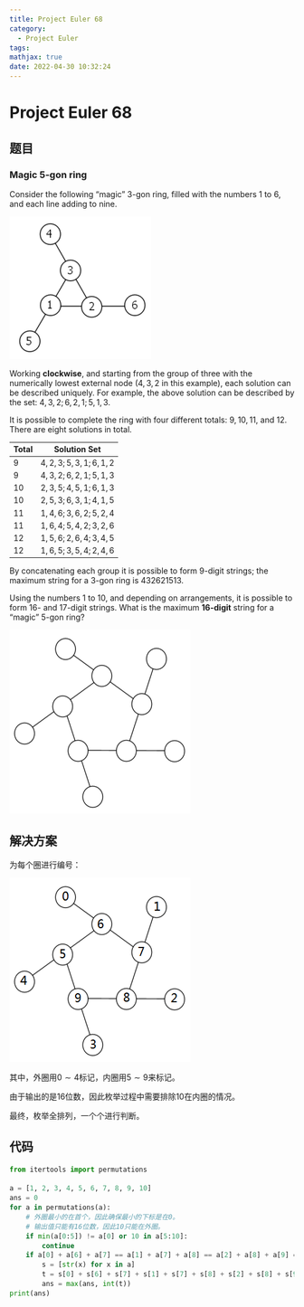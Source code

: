 ```yaml
---
title: Project Euler 68
category:
  - Project Euler
tags:
mathjax: true
date: 2022-04-30 10:32:24
---
```


<escape><!-- more --></escape>

# Project Euler 68

## 题目

### Magic 5-gon ring

Consider the following “magic” $3$-gon ring, filled with the numbers $1$ to $6$, and each line adding to nine.

![](../images/p068_1.png)

Working **clockwise**, and starting from the group of three with the numerically lowest external node ($4,3,2$ in this example), each solution can be described uniquely. For example, the above solution can be described by the set: $4,3,2; 6,2,1; 5,1,3$.

It is possible to complete the ring with four different totals: $9, 10, 11$, and $12$. There are eight solutions in total.

|Total|Solution Set|
|-|-|
|$9$|$4,2,3; 5,3,1; 6,1,2$|
|$9$|$4,3,2; 6,2,1; 5,1,3$|
|$10$|$2,3,5; 4,5,1; 6,1,3$|
|$10$|$2,5,3; 6,3,1; 4,1,5$|
|$11$|$1,4,6; 3,6,2; 5,2,4$|
|$11$|$1,6,4; 5,4,2; 3,2,6$|
|$12$|$1,5,6; 2,6,4; 3,4,5$|
|$12$|$1,6,5; 3,5,4; 2,4,6$|

By concatenating each group it is possible to form $9$-digit strings; the maximum string for a $3$-gon ring is $432621513$.

Using the numbers $1$ to $10$, and depending on arrangements, it is possible to form $16$- and $17$-digit strings. What is the maximum **$16$-digit** string for a “magic” $5$-gon ring?

![](../images/p068_2.png)

## 解决方案

为每个圈进行编号：

![](../images/p068_3.png)

其中，外圈用$0\sim 4$标记，内圈用$5\sim9$来标记。

由于输出的是$16$位数，因此枚举过程中需要排除$10$在内圈的情况。

最终，枚举全排列，一个个进行判断。

## 代码

```py
from itertools import permutations

a = [1, 2, 3, 4, 5, 6, 7, 8, 9, 10]
ans = 0
for a in permutations(a):
    # 外圈最小的在首个，因此确保最小的下标是在0。
    # 输出值只能有16位数，因此10只能在外圈。
    if min(a[0:5]) != a[0] or 10 in a[5:10]:
        continue
    if a[0] + a[6] + a[7] == a[1] + a[7] + a[8] == a[2] + a[8] + a[9] == a[3] + a[9] + a[5] == a[4] + a[5] + a[6]:
        s = [str(x) for x in a]
        t = s[0] + s[6] + s[7] + s[1] + s[7] + s[8] + s[2] + s[8] + s[9] + s[3] + s[9] + s[5] + s[4] + s[5] + s[6]
        ans = max(ans, int(t))
print(ans)
```
